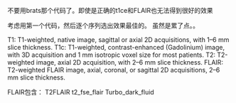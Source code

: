 不要用brats那个代码了。即使是正确的t1ce和FLAIR也无法得到很好的效果

考虑用第一个代码，然后逐个序列选出效果最佳的。
虽然是累了点。。

T1: T1-weighted, native image, sagittal or axial 2D acquisitions, with 1–6 mm slice thickness.
T1c: T1-weighted, contrast-enhanced (Gadolinium) image, with 3D acquisition and 1 mm isotropic voxel size for most patients.
T2: T2-weighted image, axial 2D acquisition, with 2–6 mm slice thickness.
FLAIR: T2-weighted FLAIR image, axial, coronal, or sagittal 2D acquisitions, 2–6 mm slice thickness.

FLAIR包含：
T2FLAIR
t2_fse_flair
Turbo_dark_fluid